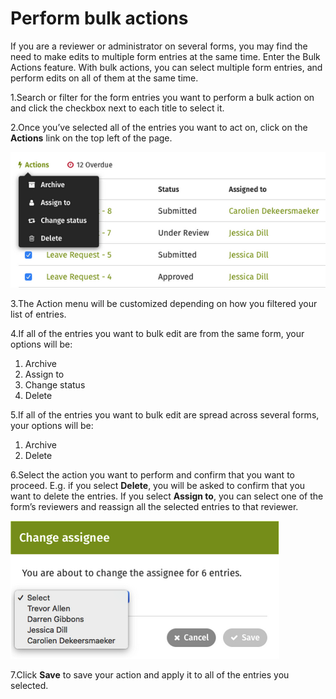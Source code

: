 # Perform bulk actions



If you are a reviewer or administrator on several forms, you may find the need to make edits to multiple form entries at the same time. Enter the Bulk Actions feature. With bulk actions, you can select multiple form entries, and perform edits on all of them at the same time.

1.Search or filter for the form entries you want to perform a bulk action on and click the checkbox next to each title to select it. 

2.Once you’ve selected all of the entries you want to act on, click on the **Actions** link on the top left of the page.

![](../../../.gitbook/assets/1%20%2846%29.png)



3.The Action menu will be customized depending on how you filtered your list of entries.

4.If all of the entries you want to bulk edit are from the same form, your options will be: 

1. Archive
2. Assign to
3. Change status
4. Delete

5.If all of the entries you want to bulk edit are spread across several forms, your options will be:

1. Archive
2. Delete

6.Select the action you want to perform and confirm that you want to proceed. E.g. if you select **Delete**, you will be asked to confirm that you want to delete the entries. If you select **Assign to**, you can select one of the form’s reviewers and reassign all the selected entries to that reviewer.

![](../../../.gitbook/assets/2%20%2840%29.png)

7.Click **Save** to save your action and apply it to all of the entries you selected.

